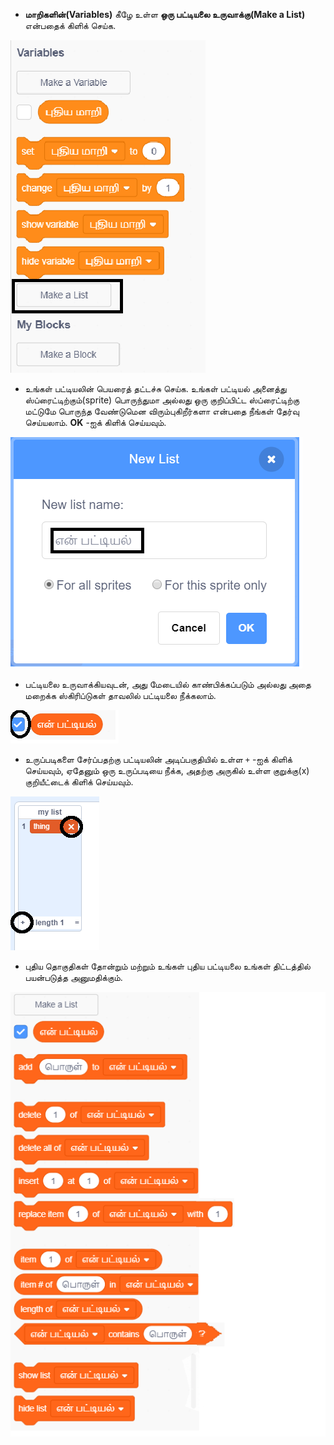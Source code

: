 + **மாறிகளின்(Variables)** கீழே உள்ள **ஒரு பட்டியலை உருவாக்கு(Make a List)** என்பதைக் கிளிக் செய்க.

![ஒரு பட்டியலை உருவாக்கவும்](images/make-a-list-annotated.png)

+ உங்கள் பட்டியலின் பெயரைத் தட்டச்சு செய்க. உங்கள் பட்டியல் அனைத்து ஸ்ப்ரைட்டிற்கும்(sprite) பொருந்துமா அல்லது ஒரு குறிப்பிட்ட ஸ்ப்ரைட்டிற்கு மட்டுமே பொருந்த வேண்டுமென விரும்புகிறீர்களா என்பதை நீங்கள் தேர்வு செய்யலாம். **OK** -ஐக் கிளிக் செய்யவும்.

![பட்டியல் பெயர்](images/list-name-annotated.png)

+ பட்டியலை உருவாக்கியவுடன், அது மேடையில் காண்பிக்கப்படும் அல்லது அதை மறைக்க ஸ்கிரிப்டுகள் தாவலில் பட்டியலை நீக்கலாம்.

![பட்டியல் காட்டு / மறை](images/list-show-hide-annotated.png)

+ உருப்படிகளை சேர்ப்பதற்கு பட்டியலின் அடிப்பகுதியில் உள்ள `+` -ஐக் கிளிக் செய்யவும், ஏதேனும் ஒரு உருப்படியை நீக்க, அதற்கு அருகில் உள்ள குறுக்கு(x) குறியீட்டைக் கிளிக் செய்யவும்.

![பட்டியல் காட்டு / மறை](images/list-add-delete-annotated.png)

+ புதிய தொகுதிகள் தோன்றும் மற்றும் உங்கள் புதிய பட்டியலை உங்கள் திட்டத்தில் பயன்படுத்த அனுமதிக்கும்.

![பட்டியல் தொகுதிகள்](images/list-blocks.png)
